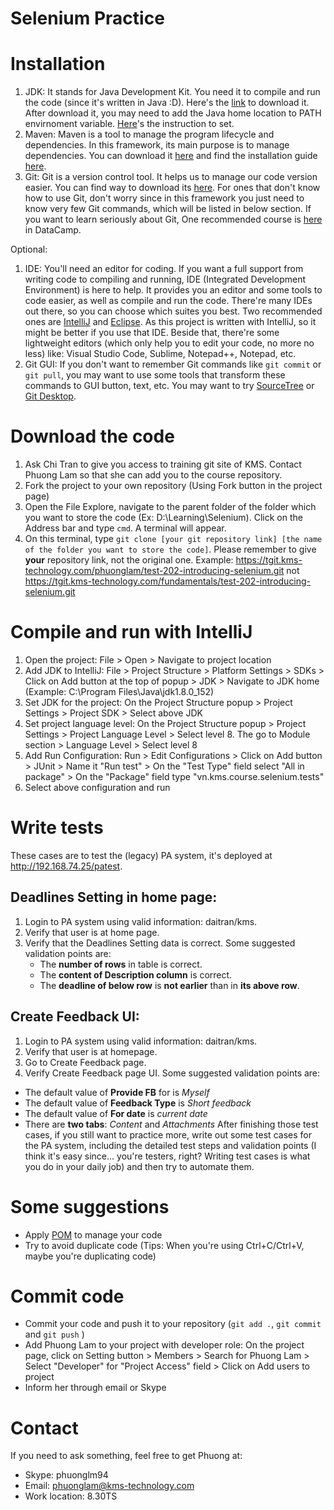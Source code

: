Selenium Practice
===========
# Installation
1. JDK: It stands for Java Development Kit. You need it to compile and run the code (since it's written in Java :D). Here's the [link](http://www.oracle.com/technetwork/java/javase/downloads/jdk8-downloads-2133151.html) to download it. After download it, you may need to add the Java home location to PATH envirnoment variable. [Here](https://www.java.com/en/download/help/path.xml)'s the instruction to set.
2. Maven: Maven is a tool to manage the program lifecycle and dependencies. In this framework, its main purpose is to manage dependencies. You can download it [here](https://maven.apache.org/download.cgi) and find the installation guide [here](https://maven.apache.org/install.html).
3. Git: Git is a version control tool. It helps us to manage our code version easier. You can find way to download its [here](https://git-scm.com/). For ones that don't know how to use Git, don't worry since in this framework you just need to know very few Git commands, which will be listed in below section. If you want to learn seriously about Git, One recommended course is [here](https://www.datacamp.com/courses/introduction-to-git-for-data-science) in DataCamp.

Optional:

1. IDE: You'll need an editor for coding. If you want a full support from writing code to compiling and running, IDE (Integrated Development Environment) is here to help. It provides you an editor and some tools to code easier, as well as compile and run the code. There're many IDEs out there, so you can choose which suites you best. Two recommended ones are [IntelliJ](https://www.jetbrains.com/idea/download/#section=windows) and [Eclipse](https://www.eclipse.org/downloads/packages/eclipse-ide-java-developers/oxygen2). As this project is written with IntelliJ, so it might be better if you use that IDE. Beside that, there're some lightweight editors (which only help you to edit your code, no more no less) like: Visual Studio Code, Sublime, Notepad++, Notepad, etc.
2. Git GUI: If you don't want to remember Git commands like `git commit` or `git pull`, you may want to use some tools that transform these commands to GUI button, text, etc. You may want to try [SourceTree](https://www.sourcetreeapp.com/) or [Git Desktop](https://desktop.github.com/).


# Download the code
1. Ask Chi Tran to give you access to training git site of KMS. Contact Phuong Lam so that she can add you to the course repository.
2. Fork the project to your own repository (Using Fork button in the project page)
 3. Open the File Explore, navigate to the parent folder of the folder which you want to store the code (Ex: D:\Learning\Selenium). Click on the Address bar and type `cmd`. A terminal will appear.
   4. On this terminal, type `git clone [your git repository link] [the name of the folder you want to store the code]`. Please remember to give **your** repository link, not the original one. Example: https://tgit.kms-technology.com/phuonglam/test-202-introducing-selenium.git not https://tgit.kms-technology.com/fundamentals/test-202-introducing-selenium.git
  

# Compile and run with IntelliJ
1. Open the project: File > Open > Navigate to project location
2. Add JDK to IntelliJ: File > Project Structure > Platform Settings > SDKs > Click on Add button at the top of popup > JDK > Navigate to JDK home (Example: C:\Program Files\Java\jdk1.8.0_152)
3. Set JDK for the project: On the Project Structure popup > Project Settings > Project SDK > Select above JDK
4. Set project language level: On the Project Structure popup > Project Settings > Project Language Level > Select level 8. The go to Module section > Language Level > Select level 8
5. Add Run Configuration: Run > Edit Configurations > Click on Add button > JUnit > Name it "Run test" > On the "Test Type" field select "All in package" > On the "Package" field type "vn.kms.course.selenium.tests"
6. Select above configuration and run
  


# Write tests
These cases are to test the (legacy) PA system, it's deployed at http://192.168.74.25/patest.


## Deadlines Setting in home page:
1. Login to PA system using valid information: daitran/kms.
2. Verify that user is at home page.
3. Verify that the Deadlines Setting data is correct. Some suggested validation points are:
   * The **number of rows** in table is correct.
   * The **content of Description column** is correct.
   * The **deadline of below row** is **not earlier** than in **its above row**.


## Create Feedback UI:
1. Login to PA system using valid information: daitran/kms.
2. Verify that user is at homepage.
3. Go to Create Feedback page.
4. Verify Create Feedback page UI. Some suggested validation points are:
  * The default value of **Provide FB** for is _Myself_
  * The default value of **Feedback Type** is _Short feedback_
  * The default value of **For date** is _current date_
  * There are **two tabs**: _Content_ and _Attachments_ 
After finishing those test cases, if you still want to practice more, write out some test cases for the PA system, including the detailed test steps and validation points (I think it's easy since... you're testers, right? Writing test cases is what you do in your daily job) and then try to automate them.
   

# Some suggestions

* Apply [POM](https://www.guru99.com/page-object-model-pom-page-factory-in-selenium-ultimate-guide.html) to manage your code
* Try to avoid duplicate code (Tips: When you're using Ctrl+C/Ctrl+V, maybe you're duplicating code)

# Commit code
* Commit your code and push it to your repository (`git add .`, `git commit` and `git push` )
* Add Phuong Lam to your project with developer role: On the project page, click on Setting button > Members > Search for Phuong Lam > Select "Developer" for "Project Access" field > Click on Add users to project
* Inform her through email or Skype

# Contact
If you need to ask something, feel free to get Phuong at:
* Skype: phuonglm94
* Email: phuonglam@kms-technology.com
* Work location: 8.30TS



